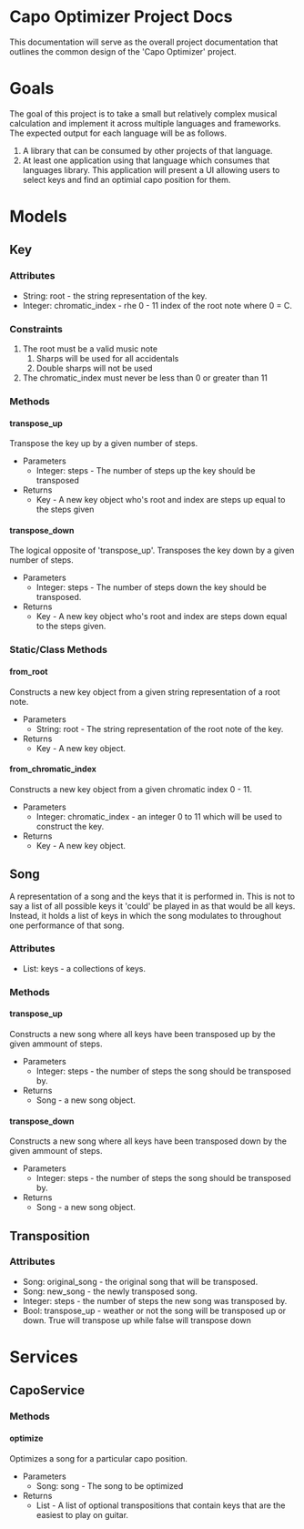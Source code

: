 # Capo Optimizer Project Docs
This documentation will serve as the overall project documentation that outlines the common design of the 'Capo Optimizer' project.

# Goals
The goal of this project is to take a small but relatively complex musical calculation and implement it across multiple languages and frameworks. The expected output for each language will be as follows.

1. A library that can be consumed by other projects of that language.
1. At least one application using that language which consumes that languages library. This application will present a UI allowing users to select keys and find an optimial capo position for them.

# Models
## Key
### Attributes
* String: root - the string representation of the key.
* Integer: chromatic_index - rhe 0 - 11 index of the root note where 0 = C.

### Constraints
1. The root must be a valid music note
   1. Sharps will be used for all accidentals
   1. Double sharps will not be used
1. The chromatic_index must never be less than 0 or greater than 11

### Methods

#### transpose_up
Transpose the key up by a given number of steps.
* Parameters
  * Integer: steps - The number of steps up the key should be transposed
* Returns
  * Key - A new key object who's root and index are steps up equal to the steps given

#### transpose_down
The logical opposite of 'transpose_up'. Transposes the key down by a given number of steps.
* Parameters
  * Integer: steps - The number of steps down the key should be transposed.
* Returns
  * Key - A new key object who's root and index are steps down equal to the steps given.
  
### Static/Class Methods
#### from_root
Constructs a new key object from a given string representation of a root note.
* Parameters
  * String: root - The string representation of the root note of the key.
* Returns
  * Key - A new key object.

#### from_chromatic_index
Constructs a new key object from a given chromatic index 0 - 11.
* Parameters
  * Integer: chromatic_index - an integer 0 to 11 which will be used to construct the key.
* Returns
  * Key - A new key object.

## Song
A representation of a song and the keys that it is performed in. This is not to say a list of all possible keys it 'could' be played in as that would be all keys. Instead, it holds a list of keys in which the song modulates to throughout one performance of that song.

### Attributes
* List<Key>: keys - a collections of keys.

### Methods
#### transpose_up
Constructs a new song where all keys have been transposed up by the given ammount of steps.
* Parameters
  * Integer: steps - the number of steps the song should be transposed by.
* Returns
  * Song - a new song object.

#### transpose_down
Constructs a new song where all keys have been transposed down by the given ammount of steps.
* Parameters
  * Integer: steps - the number of steps the song should be transposed by.
* Returns
  * Song - a new song object.

## Transposition
### Attributes
* Song: original_song - the original song that will be transposed.
* Song: new_song - the newly transposed song.
* Integer: steps - the number of steps the new song was transposed by.
* Bool: transpose_up - weather or not the song will be transposed up or down. True will transpose up while false will transpose down

# Services
## CapoService
### Methods
#### optimize
Optimizes a song for a particular capo position.
* Parameters
  * Song: song - The song to be optimized
* Returns
  * List<Transposition> - A list of optional transpositions that contain keys that are the easiest to play on guitar.
